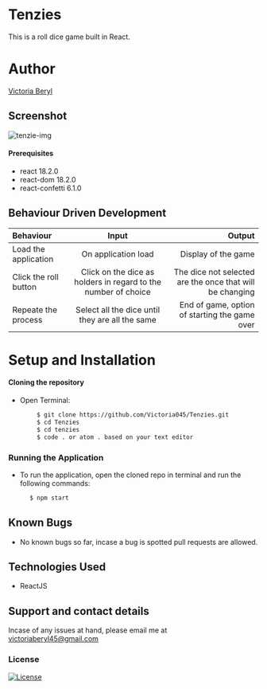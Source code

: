 # Tenzies
This is a roll dice game built in React.

# Author 
[Victoria Beryl](https://github.com/Victoria045)

## Screenshot
![tenzie-img](https://user-images.githubusercontent.com/50333645/178216261-2ccb6870-0121-4949-abaf-b952f146bba4.png)

#### Prerequisites 
* react 18.2.0
* react-dom 18.2.0
* react-confetti 6.1.0

## Behaviour Driven Development
| Behaviour | Input | Output |
| :---------------- | :---------------: | ------------------: |
| Load the application | On application load | Display of the game |
| Click the roll button | Click on the dice as holders in regard to the number of choice | The dice not selected are the once that will be changing |
| Repeate the process | Select all the dice until they are all the same | End of game, option of starting the game over |

# Setup and Installation
#### Cloning the repository
* Open Terminal:
```bash
        $ git clone https://github.com/Victoria045/Tenzies.git
        $ cd Tenzies
        $ cd tenzies
        $ code . or atom . based on your text editor 
```

### Running the Application
* To run the application, open the cloned repo in terminal and run the following commands:
```bash
      $ npm start
```
## Known Bugs
* No known bugs so far, incase a bug is spotted pull requests are allowed.


## Technologies Used
* ReactJS


## Support and contact details
Incase of any issues at hand, please email me at victoriaberyl45@gmail.com

### License
[![License](https://img.shields.io/packagist/l/loopline-systems/closeio-api-wrapper.svg)](https://github.com/Victoria045/Tenzies/blob/master/LICENSE)
